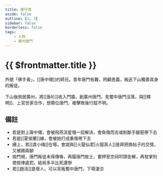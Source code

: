 ```yaml
---
title: 唐守鴻
aside: false
outline: [2, 3]
sidebar: false
borderless: false
tags:
    - 人物
    - 廣州唐門
---
```


# {{ $frontmatter.title }}

外號「佛手香」，[[唐中翎]]的師兄。昔年唐門有難，罔顧恩義，叛逃下山獨善其身的叛徒。
<br><br>
下山後旅居廣州，將[[唐衫]]收入門牆，創廣州唐門。見蜀中唐門沒落，與[[釋明]]、上官世家合作，想篡位唐門，被擊敗後行蹤不明。

## 備註

- 若是對上唐中翎，會被飛燕流星翎一招解決，會負傷而去或削斷手腳筋帶下去
- 若是[[夏侯蘭]]線，會被她打成重傷帶下去
- 續上，若[[虞小梅]]在場，會說與[[火龍仙君|火龍真人]]是拜把換帖子的交情，又被踢兩腳
- 按門規，唐門叛徒未得傳喚，再履唐門故土，要押至宗祠叩頭告解，再發掌刑使按律處罰，結局多半比死還慘
- 若[[趙活]]是壞人，可以<EndIcon no="8">背叛蜀中唐門</EndIcon>，下場淒涼
